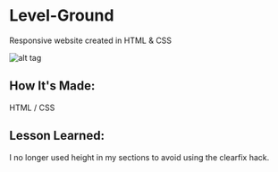 # Level-Ground
Responsive website created in HTML &amp; CSS

![alt tag](LGSS.png)

## How It's Made:
HTML / CSS

## Lesson Learned:
I no longer used height in my sections to avoid using the clearfix hack. 
